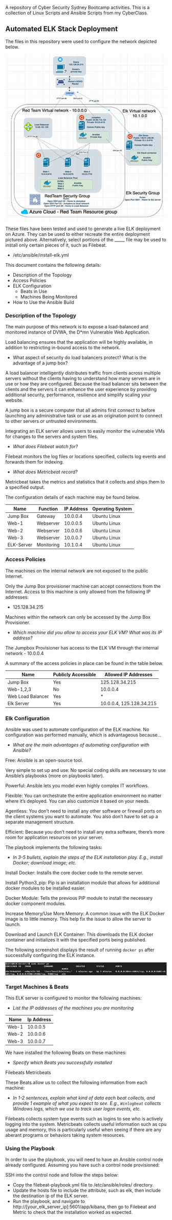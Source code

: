 A repository of Cyber Security Sydney Bootcamp activities. This is a collection of Linux Scripts and Ansible Scripts from my CyberClass.

## Automated ELK Stack Deployment

The files in this repository were used to configure the network depicted below.

![TODO: Update the path with the name of your diagram](Images/Project-1-Network-Diagram.png)

These files have been tested and used to generate a live ELK deployment on Azure. They can be used to either recreate the entire deployment pictured above. Alternatively, select portions of the _____ file may be used to install only certain pieces of it, such as Filebeat.

  -  /etc/ansible/install-elk.yml

This document contains the following details:
- Description of the Topology
- Access Policies
- ELK Configuration
  - Beats in Use
  - Machines Being Monitored
- How to Use the Ansible Build


### Description of the Topology

The main purpose of this network is to expose a load-balanced and monitored instance of DVWA, the D*mn Vulnerable Web Application.

Load balancing ensures that the application will be highly available, in addition to restricting in-bound access to the network.

- What aspect of security do load balancers protect? What is the advantage of a jump box?

A load balancer intelligently distributes traffic from clients across multiple servers without the clients having to understand how many servers are in use or how they are configured. Because the load balancer sits between the clients and the servers it can enhance the user experience by providing additional security, performance, resilience and simplify scaling your website.

A jump box is a secure computer that all admins first connect to before launching any administrative task or use as an origination point to connect to other servers or untrusted environments.

Integrating an ELK server allows users to easily monitor the vulnerable VMs for changes to the servers and system files.

- _What does Filebeat watch for?_

Filebeat monitors the log files or locations specified, collects log events and forwards them for indexing.

- _What does Metricbeat record?_

Metricbeat takes the metrics and statistics that it collects and ships them to a specified output.

The configuration details of each machine may be found below.

| Name       | Function   | IP Address | Operating System |
|------------|------------|------------|------------------|
| Jump Box   | Gateway    | 10.0.0.4   | Ubuntu Linux     |
| Web-1      | Webserver  | 10.0.0.5   | Ubuntu Linux     |
| Web-2      | Webserver  | 10.0.0.6   | Ubuntu Linux     |
| Web-3      | Webserver  | 10.0.0.7   | Ubuntu Linux     |
| ELK-Server | Monitoring | 10.1.0.4   | Ubuntu Linux     |

### Access Policies

The machines on the internal network are not exposed to the public Internet. 

Only the Jump Box provisioner machine can accept connections from the Internet. Access to this machine is only allowed from the following IP addresses:
- 125.128.34.215

Machines within the network can only be accessed by the Jump Box Provisioner.
- _Which machine did you allow to access your ELK VM? What was its IP address?_ 

The Jumpbox Provisioner has access to the ELK VM through the internal network - 10.0.0.4

A summary of the access policies in place can be found in the table below.

| Name              | Publicly Accessible | Allowed IP Addresses     |
|-------------------|---------------------|--------------------------|
| Jump Box          | Yes                 | 125.128.34.215           |
| Web-1,2,3         | No                  | 10.0.0.4                 |
| Web Load Balancer | Yes                 | *                        |
| Elk Server        | Yes                 | 10.0.0.4, 125.128.34.215 |

### Elk Configuration

Ansible was used to automate configuration of the ELK machine. No configuration was performed manually, which is advantageous because...
- _What are the main advantages of automating configuration with Ansible?_

Free: Ansible is an open-source tool.

Very simple to set up and use: No special coding skills are necessary to use Ansible’s playbooks (more on playbooks later).

Powerful: Ansible lets you model even highly complex IT workflows.

Flexible: You can orchestrate the entire application environment no matter where it’s deployed. You can also customize it based on your needs.

Agentless: You don’t need to install any other software or firewall ports on the client systems you want to automate. You also don’t have to set up a separate management structure.

Efficient: Because you don’t need to install any extra software, there’s more room for application resources on your server.

The playbook implements the following tasks:
- _In 3-5 bullets, explain the steps of the ELK installation play. E.g., install Docker; download image; etc._

Install Docker: Installs the core docker code to the remote server.

Install Python3_pip: Pip is an installation module that allows for additional docker modules to be installed easier.

Docker Module: Tells the previous PIP module to install the necessary docker component modules.

Increase Memory/Use More Memory: A common issue with the ELK Docker image is to little memory. This help fix the issue to allow the server to launch.

Download and Launch ELK Container: This downloads the ELK docker container and initializes it with the specified ports being published.

The following screenshot displays the result of running `docker ps` after successfully configuring the ELK instance.

![TODO: Update the path with the name of your screenshot of docker ps output](Images/docker_ps_output.png)

### Target Machines & Beats
This ELK server is configured to monitor the following machines:
- _List the IP addresses of the machines you are monitoring_

| Name  | Ip Address |
|-------|------------|
| Web-1 | 10.0.0.5   |
| Web-2 | 10.0.0.6   |
| Web-3 | 10.0.0.7   |

We have installed the following Beats on these machines:
- _Specify which Beats you successfully installed_

Filebeats
Metricbeats

These Beats allow us to collect the following information from each machine:
- _In 1-2 sentences, explain what kind of data each beat collects, and provide 1 example of what you expect to see. E.g., `Winlogbeat` collects Windows logs, which we use to track user logon events, etc._

Filebeats collects system type events such as logins to see who is actively logging into the system.
Metricbeats collects useful information such as cpu usage and memory, this is particularly useful when seeing if there are any aberant programs or behaviors taking system resources.

### Using the Playbook
In order to use the playbook, you will need to have an Ansible control node already configured. Assuming you have such a control node provisioned: 

SSH into the control node and follow the steps below:
- Copy the filebeat-playbook.yml file to /etc/ansible/roles/ directory.
- Update the hosts file to include the attribute, such as elk, then include the destination ip of the ELK server.
- Run the playbook, and navigate to http://[your_elk_server_ip]:5601/app/kibana, then go to Filebeat and Metric to check that the installation worked as expected.
